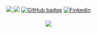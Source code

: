 <p align="center">
  <a href="https://0xjashim.github.io" target="_blank">
    <img src="https://img.shields.io/website?label=0xPrial.com&style=for-the-badge&url=https://0xPrial.com" />
  </a>
<a href="https://twitter.com/0xjashim" target="_blank">
    <img src="https://img.shields.io/twitter/follow/0xjashim?label=Twitter&color=00acee&logo=twitter&style=for-the-badge" /></a>

<a href="https://github.com/0xjashim" target="_blank">
    <img src="https://img.shields.io/github/followers/0xjashim?label=GitHub&logo=GitHub&style=for-the-badge" alt="GitHub badge" /></a>
    
<a href="https://linkedin.com/in/jashim" target="_blank">
    <img src="https://img.shields.io/badge/Linkedin-Connect-brightgreen?style=for-the-badge&logo=Linkedin" alt="Finkedin" /></a> 
</p>
<h4 align="center"><img src="https://github-readme-stats.vercel.app/api?username=0xjashim&show_icons=true&theme=tokyonight" /></h4>
